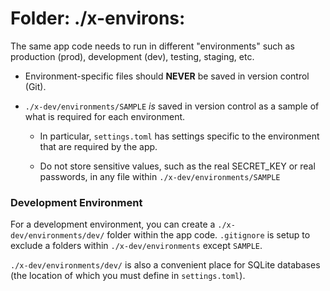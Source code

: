 # Folder: ./x-environs:

The same app code needs to run in different "environments"
such as production (prod), development (dev), testing, staging, etc.

- Environment-specific files should **NEVER** be saved in version control (Git).

- `./x-dev/environments/SAMPLE` *is* saved in version control as a sample of
  what is required for each environment.

  - In particular, `settings.toml` has settings specific to the environment
    that are required by the app.

  - Do not store sensitive values, such as the real SECRET_KEY or real passwords,
    in any file within `./x-dev/environments/SAMPLE`

### Development Environment 

For a development environment, you can create a `./x-dev/environments/dev/` folder
within the app code.
`.gitignore` is setup to exclude a folders within `./x-dev/environments` except `SAMPLE`.

`./x-dev/environments/dev/` is also a convenient place for SQLite databases
(the location of which you must define in `settings.toml`).
